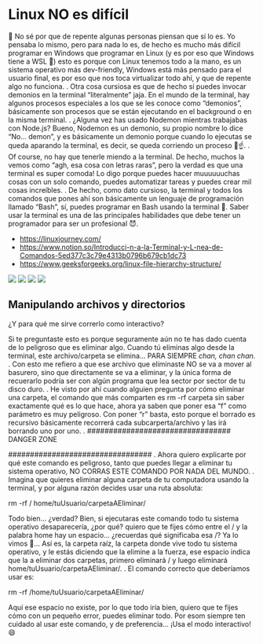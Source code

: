 # Linux NO es difícil

🤔 No sé por que de repente algunas personas piensan que sí lo es. Yo pensaba lo mismo, pero para nada lo es, de hecho es mucho más difícil programar en Windows que programar en Linux (y es por eso que Windows tiene a WSL 👀) esto es porque con Linux tenemos todo a la mano, es un sistema operativo más dev-friendly, Windows está más pensado para el usuario final, es por eso que nos toca virtualizar todo ahí, y que de repente algo no funciona.
.
Otra cosa cursiosa es que de hecho sí puedes invocar demonios en la terminal “literalmente” jaja. En el mundo de la terminal, hay algunos procesos especiales a los que se les conoce como “demonios”, básicamente son procesos que se están ejecutando en el background o en la misma terminal.
.
¿Alguna vez has usado Nodemon mientras trabajabas con Node.js? Bueno, Nodemon es un demonio, su propio nombre lo dice “No… demon”, y es básicamente un demonio porque cuando lo ejecutas se queda aparando la terminal, es decir, se queda corriendo un proceso 👀☝.
.
Of course, no hay que tenerle miendo a la terminal. De hecho, muchos la vemos como “agh, esa cosa con letras raras”, pero la verdad es que una terminal es super comoda! Lo digo porque puedes hacer muuuuuuchas cosas con un solo comando, puedes automatizar tareas y puedes crear mil cosas increíbles.
.
De hecho, como dato cursioso, la terminal y todos los comandos que pones ahí son básicamente un lenguaje de programación llamado “Bash”, sí, puedes programar en Bash usando la terminal 👀. Saber usar la terminal es una de las principales habilidades que debe tener un programador para ser un profesional 😈.

* https://linuxjourney.com/
* https://www.notion.so/Introducci-n-a-la-Terminal-y-L-nea-de-Comandos-5ed377c3c79e4313b0796b679cb1dc73
* https://www.geeksforgeeks.org/linux-file-hierarchy-structure/

![](https://static.platzi.com/media/user_upload/image-2bc4bcc2-3856-4166-acc6-2e21ce152009.jpg)
![](https://static.platzi.com/media/user_upload/C02_jerarquia-estandar-del-sistema-de-archivos-de-linux-2d8855ef-f873-4168-b750-77614b03fd2b.jpg)
![](https://static.platzi.com/media/user_upload/2021-05-12_08h16_36-62619596-b42d-4233-b62c-72f6ca9e4e34.jpg)
![](https://static.platzi.com/media/user_upload/Untitled-1f2ae1ba-d6f6-4a5a-a113-d095d1d2307e.jpg)

## Manipulando archivos y directorios

¿Y para qué me sirve correrlo como interactivo?

Si te preguntaste esto es porque seguramente aún no te has dado cuenta de lo peligroso que es eliminar algo. Cuando tú eliminas algo desde la terminal, este archivo/carpeta se elimina… PARA SIEMPRE *chan, chan chan*.
.
Con esto me refiero a que ese archivo que eliminaste NO se va a mover al basurero, sino que directamente se va a eliminar, y la única forma de recuerarlo podría ser con algún programa que lea sector por sector de tu disco duro.
.
He visto por ahí cuando alguien pregunta por cómo eliminar una carpeta, el comando que más comparten es rm -rf carpeta sin saber exactamente qué es lo que hace, ahora ya saben que poner esa “f” como parámetro es muy peligroso. Con poner “r” basta, esto porque el borrado es recursivo básicamente recorrerá cada subcarperta/archivo y las irá borrando uno por uno.
.
#################################
DANGER ZONE

#################################
.
Ahora quiero explicarte por qué este comando es peligroso, tanto que puedes llegar a eliminar tu sistema operativo, NO CORRAS ESTE COMANDO POR NADA DEL MUNDO.
.
Imagina que quieres eliminar alguna carpeta de tu computadora usando la terminal, y por alguna razón decides usar una ruta absoluta:

rm -rf / home/tuUsuario/carpetaAEliminar/

Todo bien… ¿verdad? Bien, si ejecutaras este comando todo tu sistema operativo desaparecería, ¿por qué? quiero que te fijes cómo entre el / y la palabra home hay un espacio… ¿recuerdas qué significaba esa /? Ya lo vimos 👀… Así es, la carpeta raíz, la carpeta donde vive todo tu sistema operativo, y le estás diciendo que la elimine a la fuerza, ese espacio indica que la a eliminar dos carpetas, primero eliminará / y luego eliminará home/tuUsuario/carpetaAEliminar/.
.
El comando correcto que deberíamos usar es:

rm -rf /home/tuUsuario/carpetaAEliminar/

Aquí ese espacio no existe, por lo que todo iría bien, quiero que te fijes cómo con un pequeño error, puedes eliminar todo. Por esom siempre ten cuidado al usar este comando, y de preferencia… ¡Usa el modo interactivo! 😄

